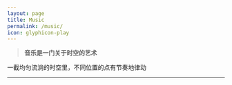 ```yaml
---
layout: page
title: Music 
permalink: /music/
icon: glyphicon-play
---
```



> **音乐是一门关于时空的艺术**


一截均匀流淌的时空里，不同位置的点有节奏地律动

---





